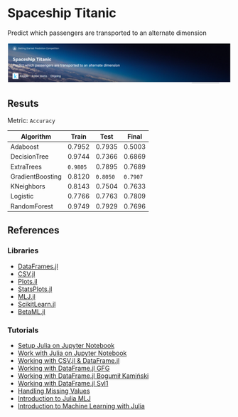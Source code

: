 # Spaceship Titanic
Predict which passengers are transported to an alternate dimension

![](./Spaceship%20Titanic.png)

## Resuts
Metric: `Accuracy`

| Algorithm | Train | Test | Final |
| --- | --- | --- | --- |
| Adaboost | 0.7952 | 0.7935 | 0.5003 |
| DecisionTree | 0.9744 | 0.7366 | 0.6869 |
| ExtraTrees | `0.9805` | 0.7895 | 0.7689 |
| GradientBoosting | 0.8120 | `0.8050` | `0.7907` |
| KNeighbors | 0.8143 | 0.7504 | 0.7633 |
| Logistic | 0.7766 | 0.7763 | 0.7809 |
| RandomForest | 0.9749 | 0.7929 | 0.7696 |


## References
### Libraries
- [DataFrames.jl](https://dataframes.juliadata.org/stable/)
- [CSV.jl](https://csv.juliadata.org/stable/)
- [Plots.jl](https://docs.juliaplots.org/latest/)
- [StatsPlots.jl](https://github.com/JuliaPlots/StatsPlots.jl)
- [MLJ.jl](https://alan-turing-institute.github.io/MLJ.jl/dev/)
- [ScikitLearn.jl](https://scikitlearnjl.readthedocs.io/en/latest/)
- [BetaML.jl](https://github.com/sylvaticus/BetaML.jl)


### Tutorials
- [Setup Julia on Jupyter Notebook](https://www.kdnuggets.com/2022/11/setup-julia-jupyter-notebook.html)
- [Work with Julia on Jupyter Notebook](https://www.geeksforgeeks.org/how-to-work-with-julia-on-jupyter-notebook/)
- [Working with CSV.jl & DataFrame.jl](https://towardsdatascience.com/read-csv-to-data-frame-in-julia-programming-lang-77f3d0081c14)
- [Working with DataFrame.jl GFG](https://www.geeksforgeeks.org/working-with-dataframes-in-julia/)
- [Working with DataFrame.jl Bogumił Kamiński](https://github.com/bkamins/Julia-DataFrames-Tutorial)
- [Working with DataFrame.jl Syl1](https://syl1.gitbook.io/julia-language-a-concise-tutorial/useful-packages/dataframes)
- [Handling Missing Values](https://hongtaoh.com/en/2021/07/15/julia-replace-missing/)
- [Introduction to Julia MLJ](https://medium.com/analytics-vidhya/introduction-to-julia-mlj-96a806815cb2)
- [Introduction to Machine Learning with Julia](https://jfcal.medium.com/introduction-to-machine-learning-with-julia-41da6e7b6ac9)
